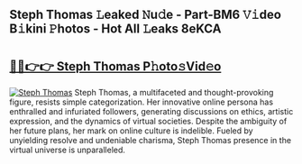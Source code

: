 ## Steph Thomas 𝙻eaked 𝙽u𝚍e - Part-BM6 𝚅𝚒deo B𝚒kini 𝙿hotos - Hot All 𝙻eaks 8eKCA

# <h2><a href="http://ld13xq.urlbe.top/?page=Steph+Thomas">🔗🔗👉👉 Steph Thomas P𝚑oto𝚜Vid𝚎o</a></h2>

[![Steph Thomas](https://i.imgur.com/eBuTRDB.gif)](http://ld13xq.urlbe.top/?page=Steph+Thomas)
Steph Thomas, a multifaceted and thought-provoking figure, resists simple categorization. Her innovative online persona has enthralled and infuriated followers, generating discussions on ethics, artistic expression, and the dynamics of virtual societies. Despite the ambiguity of her future plans, her mark on online culture is indelible. Fueled by unyielding resolve and undeniable charisma, Steph Thomas presence in the virtual universe is unparalleled.
